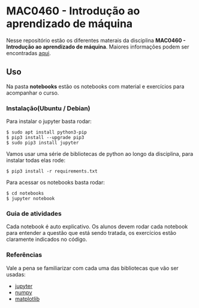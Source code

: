 # MAC0460 - Introdução ao aprendizado de máquina

Nesse repositório estão os diferentes materais da disciplina **MAC0460 - Introdução ao aprendizado de máquina**.
Maiores informações podem ser encontradas [aqui](https://uspdigital.usp.br/jupiterweb/obterDisciplina?sgldis=MAC0460).

## Uso

Na pasta **notebooks** estão os notebooks com material e exercícios para acompanhar o curso.

### Instalação(Ubuntu / Debian)
Para  instalar o jupyter basta rodar: 

```
$ sudo apt install python3-pip
$ pip3 install --upgrade pip3
$ sudo pip3 install jupyter
```

Vamos usar uma série de bibliotecas de python ao longo da disciplina, para instalar todas elas rode:

```
$ pip3 install -r requirements.txt
```

Para acessar os notebooks basta rodar:

```
$ cd notebooks
$ jupyter notebook
```


### Guia de atividades
Cada notebook é auto explicativo. Os alunos devem rodar cada notebook para entender a questão que está sendo tratada, os exercícios estão claramente indicados no código.


### Referências

Vale a pena se familiarizar com cada uma das bibliotecas que vão ser usadas:
- [jupyter](https://jupyter.readthedocs.io/en/latest/)
- [numpy](https://docs.scipy.org/doc/numpy-dev/user/quickstart.html)
- [matplotlib](https://matplotlib.org/tutorials/index.html)
